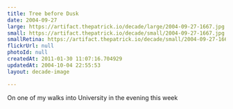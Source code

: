 ```yaml
---
title: Tree before Dusk
date: 2004-09-27
large: https://artifact.thepatrick.io/decade/large/2004-09-27-1667.jpg
small: https://artifact.thepatrick.io/decade/small/2004-09-27-1667.jpg
smallRetina: https://artifact.thepatrick.io/decade/small/2004-09-27-1667@2x.jpg
flickrUrl: null
photoId: null
createdAt: 2011-01-30 11:07:16.704929
updatedAt: 2004-10-04 22:55:53
layout: decade-image

---
```

On one of my walks into University in the evening this week

